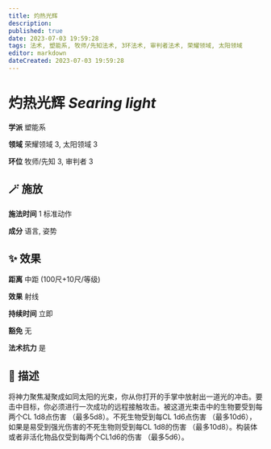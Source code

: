```yaml
---
title: 灼热光辉
description: 
published: true
date: 2023-07-03 19:59:28
tags: 法术, 塑能系, 牧师/先知法术, 3环法术, 审判者法术, 荣耀领域, 太阳领域
editor: markdown
dateCreated: 2023-07-03 19:59:28
---
```


# **灼热光辉** *Searing light*

**学派** 塑能系 

**领域** 荣耀领域 3, 太阳领域 3

**环位** 牧师/先知 3, 审判者 3

## 🪄 施放

**施法时间** 1 标准动作

**成分** 语言, 姿势

## ✨ 效果  

**距离** 中距 (100尺+10尺/等级) 

**效果** 射线 

**持续时间** 立即 

**豁免** 无

**法术抗力** 是

## 📖 描述

将神力聚焦凝聚成如同太阳的光束，你从你打开的手掌中放射出一道光的冲击。要击中目标，你必须进行一次成功的远程接触攻击。被这道光束击中的生物要受到每两个CL 1d8点伤害 （最多5d8）。不死生物受到每CL 1d6点伤害 （最多10d6），如果是易受到强光伤害的不死生物则受到每CL 1d8的伤害 （最多10d8）。构装体或者非活化物品仅受到每两个CL1d6的伤害 （最多5d6）。
    